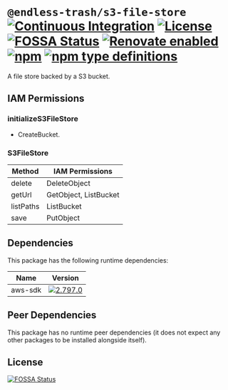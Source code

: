 # `@endless-trash/s3-file-store` [![Continuous Integration](https://github.com/jameswilddev/endless-trash/workflows/Continuous%20Integration/badge.svg)](https://github.com/jameswilddev/endless-trash/actions) [![License](https://img.shields.io/github/license/jameswilddev/endless-trash.svg)](https://github.com/jameswilddev/endless-trash/blob/master/license) [![FOSSA Status](https://app.fossa.io/api/projects/git%2Bgithub.com%2Fjameswilddev%2Fendless-trash.svg?type=shield)](https://app.fossa.io/projects/git%2Bgithub.com%2Fjameswilddev%2Fendless-trash?ref=badge_shield) [![Renovate enabled](https://img.shields.io/badge/renovate-enabled-brightgreen.svg)](https://renovatebot.com/) [![npm](https://img.shields.io/npm/v/@endless-trash/s3-file-store.svg)](https://www.npmjs.com/package/@endless-trash/s3-file-store) [![npm type definitions](https://img.shields.io/npm/types/@endless-trash/s3-file-store.svg)](https://www.npmjs.com/package/@endless-trash/s3-file-store)

A file store backed by a S3 bucket.

## IAM Permissions

### initializeS3FileStore

- CreateBucket.

### S3FileStore

| Method    | IAM Permissions       |
| --------- | --------------------- |
| delete    | DeleteObject          |
| getUrl    | GetObject, ListBucket |
| listPaths | ListBucket            |
| save      | PutObject             |

## Dependencies

This package has the following runtime dependencies:

Name    | Version                                                                                      
------- | ---------------------------------------------------------------------------------------------
aws-sdk | [![2.797.0](https://img.shields.io/npm/v/aws-sdk.svg)](https://www.npmjs.com/package/aws-sdk)

## Peer Dependencies

This package has no runtime peer dependencies (it does not expect any other packages to be installed alongside itself).

## License

[![FOSSA Status](https://app.fossa.io/api/projects/git%2Bgithub.com%2Fjameswilddev%2Fendless-trash.svg?type=large)](https://app.fossa.io/projects/git%2Bgithub.com%2Fjameswilddev%2Fendless-trash?ref=badge_large)
